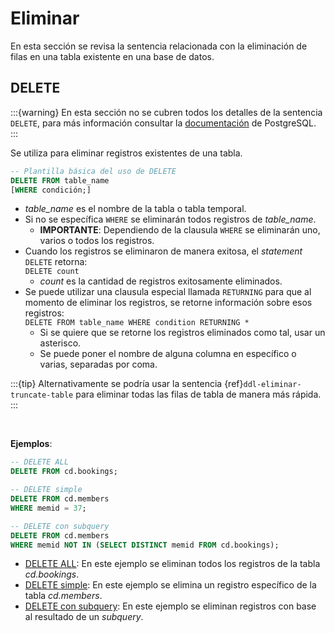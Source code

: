 # Eliminar

En esta sección se revisa la sentencia relacionada con la eliminación de filas en una tabla existente en una base de datos.

## DELETE

:::{warning}
En esta sección no se cubren todos los detalles de la sentencia `DELETE`, para más información consultar la [documentación](https://www.postgresql.org/docs/current/sql-delete.html) de PostgreSQL.
:::

Se utiliza para eliminar registros existentes de una tabla.

```sql
-- Plantilla básica del uso de DELETE
DELETE FROM table_name
[WHERE condición;]
```
- _table_name_ es el nombre de la tabla o tabla temporal.
- Si no se específica `WHERE` se eliminarán todos registros de _table_name_.
    - **IMPORTANTE**: Dependiendo de la clausula `WHERE` se eliminarán uno, varios o todos los registros.
- Cuando los registros se eliminaron de manera exitosa, el _statement_ `DELETE` retorna: <br/> `DELETE count`
    - _count_ es la cantidad de registros exitosamente eliminados.
- Se puede utilizar una clausula especial llamada `RETURNING` para que al momento de eliminar los registros, se retorne información sobre esos registros: <br/> `DELETE FROM table_name WHERE condition RETURNING *`
    - Si se quiere que se retorne los registros eliminados como tal, usar un asterisco.
    - Se puede poner el nombre de alguna columna en específico o varias, separadas por coma.

:::{tip}
Alternativamente se podría usar la sentencia {ref}`ddl-eliminar-truncate-table` para eliminar todas las filas de tabla de manera más rápida.
:::
 
<br/>

**Ejemplos**:

```sql
-- DELETE ALL
DELETE FROM cd.bookings;

-- DELETE simple
DELETE FROM cd.members
WHERE memid = 37;

-- DELETE con subquery
DELETE FROM cd.members
WHERE memid NOT IN (SELECT DISTINCT memid FROM cd.bookings);
```
- [DELETE ALL](https://pgexercises.com/questions/updates/delete.html): En este ejemplo se eliminan todos los registros de la tabla _cd.bookings_.
- [DELETE simple](https://pgexercises.com/questions/updates/deletewh.html): En este ejemplo se elimina un registro específico de la tabla _cd.members_.
- [DELETE con subquery](https://pgexercises.com/questions/updates/deletewh2.html): En este ejemplo se eliminan registros con base al resultado de un _subquery_.